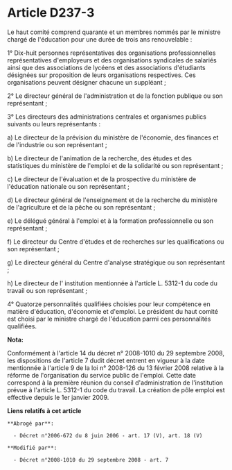# Article D237-3

Le haut comité comprend quarante et un membres nommés par le ministre chargé de l'éducation pour une durée de trois ans
renouvelable : 

1° Dix-huit personnes représentatives des organisations professionnelles représentatives d'employeurs et des organisations
syndicales de salariés ainsi que des associations de lycéens et des associations d'étudiants désignées sur proposition de
leurs organisations respectives. Ces organisations peuvent désigner chacune un suppléant ; 

2° Le directeur général de l'administration et de la fonction publique ou son représentant ; 

3° Les directeurs des administrations centrales et organismes publics suivants ou leurs représentants : 

a) Le directeur de la prévision du ministère de l'économie, des finances et de l'industrie ou son représentant ; 

b) Le directeur de l'animation de la recherche, des études et des statistiques du ministère de l'emploi et de la solidarité
ou son représentant ; 

c) Le directeur de l'évaluation et de la prospective du ministère de l'éducation nationale ou son représentant ; 

d) Le directeur général de l'enseignement et de la recherche du ministère de l'agriculture et de la pêche ou son
représentant ; 

e) Le délégué général à l'emploi et à la formation professionnelle ou son représentant ; 

f) Le directeur du Centre d'études et de recherches sur les qualifications ou son représentant ; 

g) Le directeur général du Centre d'analyse stratégique ou son représentant ; 

h) Le directeur de l'     institution mentionnée à l'article L. 5312-1 du code du travail  ou son représentant ; 

4° Quatorze personnalités qualifiées choisies pour leur compétence en matière d'éducation, d'économie et d'emploi. Le
président du haut comité est choisi par le ministre chargé de l'éducation parmi ces personnalités qualifiées.

**Nota:**

Conformément à l'article 14 du décret n° 2008-1010 du 29 septembre 2008, les dispositions de l'article 7 dudit décret entrent
en vigueur à la date mentionnée à l'article 9 de la loi n° 2008-126 du 13 février 2008 relative à la réforme de
l'organisation du service public de l'emploi. Cette date correspond à la première réunion du conseil d'administration de
l'institution prévue à l'article L. 5312-1 du code du travail. La création de pôle emploi est effective depuis le 1er janvier
2009.

**Liens relatifs à cet article**

	**Abrogé par**:

	  - Décret n°2006-672 du 8 juin 2006 - art. 17 (V), art. 18 (V)

	**Modifié par**:

	  - Décret n°2008-1010 du 29 septembre 2008 - art. 7
